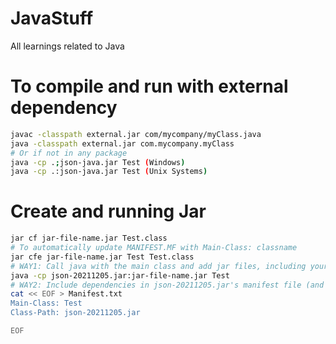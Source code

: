 # JavaStuff
All learnings related to Java

# To compile and run with external dependency
```sh
javac -classpath external.jar com/mycompany/myClass.java
java -classpath external.jar com.mycompany.myClass
# Or if not in any package
java -cp .;json-java.jar Test (Windows)
java -cp .:json-java.jar Test (Unix Systems)
```

# Create and running Jar
```sh
jar cf jar-file-name.jar Test.class
# To automatically update MANIFEST.MF with Main-Class: classname
jar cfe jar-file-name.jar Test Test.class
# WAY1: Call java with the main class and add jar files, including your json-20211205.jar, on the command line
java -cp json-20211205.jar:jar-file-name.jar Test
# WAY2: Include dependencies in json-20211205.jar's manifest file (and then run java -jar)
cat << EOF > Manifest.txt
Main-Class: Test
Class-Path: json-20211205.jar

EOF
```
